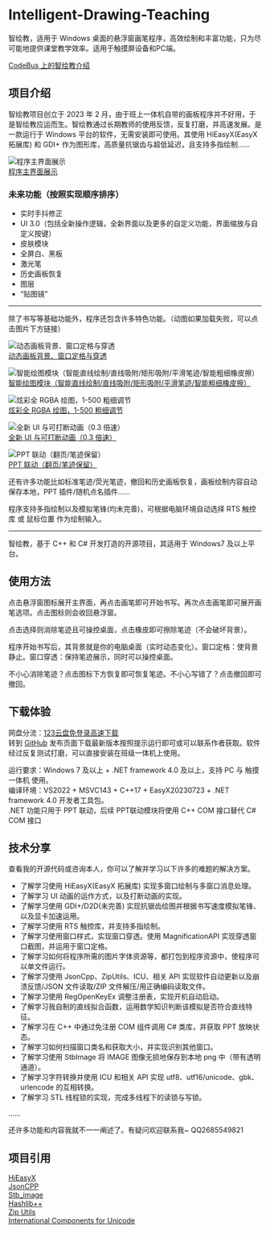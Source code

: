 # Intelligent-Drawing-Teaching
智绘教，适用于 Windows 桌面的悬浮窗画笔程序，高效绘制和丰富功能，只为尽可能地提供课堂教学效率。适用于触摸屏设备和PC端。

[CodeBus 上的智绘教介绍](https://codebus.cn/alancrl/intelligent-painting-teaching)

## 项目介绍
智绘教项目创立于 2023 年 2 月，由于班上一体机自带的画板程序并不好用，于是智绘教应运而生。智绘教通过长期教师的使用反馈，反复打磨，并高速发展。是一款运行于 Windows 平台的软件，无需安装即可使用。其使用 HiEasyX(EasyX 拓展库) 和 GDI+ 作为图形库，高质量抗锯齿与超低延迟，且支持多指绘制……

![程序主界面展示](https://codebus.cn/f/a/0/0/677/1.png)  
[程序主界面展示](https://codebus.cn/f/a/0/0/677/1.png)  

### 未来功能（按照实现顺序排序）
- 实时手抖修正
- UI 3.0（包括全新操作逻辑，全新界面以及更多的自定义功能，界面缩放与自定义按键）
- 皮肤模块
- 全屏白、黑板
- 激光笔
- 历史画板恢复
- 图层
- “贴图镜”

---

除了书写等基础功能外，程序还包含许多特色功能。（动图如果加载失败，可以点击图片下方链接）  

![动态画板背景、窗口定格与穿透](https://codebus.cn/f/a/0/0/677/2.gif)  
[动态画板背景、窗口定格与穿透](https://codebus.cn/f/a/0/0/677/2.gif)  

![智能绘图模块（智能直线绘制/直线吸附/矩形吸附/平滑笔迹/智能粗细橡皮擦）](https://codebus.cn/f/a/0/0/677/3.gif)  
[智能绘图模块（智能直线绘制/直线吸附/矩形吸附/平滑笔迹/智能粗细橡皮擦）](https://codebus.cn/f/a/0/0/677/3.gif)  

![炫彩全 RGBA 绘图，1-500 粗细调节](https://codebus.cn/f/a/0/0/677/4.gif)  
[炫彩全 RGBA 绘图，1-500 粗细调节](https://codebus.cn/f/a/0/0/677/4.gif)  

![全新 UI 与可打断动画（0.3 倍速）](https://codebus.cn/f/a/0/0/677/5.gif)  
[全新 UI 与可打断动画（0.3 倍速）](https://codebus.cn/f/a/0/0/677/5.gif)  

![PPT 联动（翻页/笔迹保留）](https://codebus.cn/f/a/0/0/677/6.gif)  
[PPT 联动（翻页/笔迹保留）](https://codebus.cn/f/a/0/0/677/6.gif)  

还有许多功能比如标准笔迹/荧光笔迹，撤回和历史画板恢复，画板绘制内容自动保存本地，PPT 插件/随机点名插件……

程序支持多指绘制以及模拟笔锋(均未完善)，可根据电脑环境自动选择 RTS 触控库 或 鼠标位置 作为绘制输入。

---

智绘教，基于 C++ 和 C# 开发打造的开源项目，其适用于 Windows7 及以上平台。

## 使用方法

点击悬浮窗图标展开主界面，再点击画笔即可开始书写。再次点击画笔即可展开画笔选项。点击图标则会收回悬浮窗。

点击选择则消除笔迹且可操控桌面，点击橡皮即可擦除笔迹（不会破坏背景）。

程序开始书写后，其背景就是你的电脑桌面（实时动态变化）。窗口定格：使背景静止。窗口穿透：保持笔迹展示，同时可以操控桌面。

不小心消除笔迹？点击图标下方恢复即可恢复笔迹。不小心写错了？点击撤回即可撤回。

## 下载体验

网盘分流：[123云盘免登录高速下载](https://www.123pan.com/s/duk9-n4dAd.html)  
转到 [GitHub](https://github.com/Alan-CRL/Intelligent-Drawing-Teaching/releases) 发布页面下载最新版本按照提示运行即可或可以联系作者获取。软件经过反复测试打磨，可以直接安装在班级一体机上使用。

运行要求：Windows 7 及以上 + .NET framework 4.0 及以上，支持 PC 与 触摸一体机 使用。  
编译环境：VS2022 + MSVC143 + C++17 + EasyX20230723 + .NET framework 4.0 开发者工具包。  
.NET 功能只用于 PPT 联动，后续 PPT联动模块将使用 C++ COM 接口替代 C# COM 接口

## 技术分享

查看我的开源代码或咨询本人，你可以了解并学习以下许多的难题的解决方案。

- 了解学习使用 HiEasyX(EasyX 拓展库) 实现多窗口绘制与多窗口消息处理。
- 了解学习 UI 动画的运作方式，以及打断动画的实现。
- 了解学习使用 GDI+/D2D(未完善) 实现抗锯齿绘图并根据书写速度模拟笔锋、以及显卡加速运用。
- 了解学习使用 RTS 触控库，并支持多指绘制。
- 了解学习使用窗口样式，实现窗口穿透。使用 MagnificationAPI 实现穿透窗口截图，并运用于窗口定格。
- 了解学习如何将程序所需的图片字体资源等，都打包到程序资源中，使程序可以单文件运行。
- 了解学习使用 JsonCpp、ZipUtils、ICU、相关 API 实现软件自动更新以及崩溃反馈/JSON 文件读取/ZIP 文件解压/用正确编码读取文件。
- 了解学习使用 RegOpenKeyEx 调整注册表，实现开机自动启动。
- 了解学习我自制的直线拟合函数，运用数学知识判断该模拟是否符合直线特征。
- 了解学习在 C++ 中通过免注册 COM 组件调用 C# 类库，并获取 PPT 放映状态。
- 了解学习如何扫描窗口类名和获取大小，并实现识别其他窗口。
- 了解学习使用 StbImage 将 IMAGE 图像无损地保存到本地 png 中（带有透明通道）。
- 了解学习字符转换并使用 ICU 和相关 API 实现 utf8、utf16/unicode、gbk、urlencode 的互相转换。
- 了解学习 STL 线程锁的实现，完成多线程下的读锁与写锁。

……

还许多功能和内容我就不一一阐述了。有疑问欢迎联系我~ QQ2685549821

## 项目引用
[HiEasyX](https://github.com/zouhuidong/HiEasyX)  
[JsonCPP](https://github.com/open-source-parsers/jsoncpp)  
[Stb_image](https://github.com/nothings/stb)  
[Hashlib++](https://github.com/aksalj/hashlibpp)  
[Zip Utils](https://www.codeproject.com/Articles/7530/Zip-Utils-Clean-Elegant-Simple-Cplusplus-Win)   
[International Components for Unicode](https://github.com/unicode-org/icu)  
